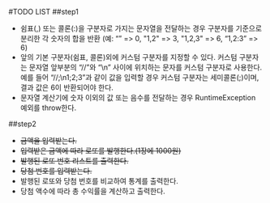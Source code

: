 #TODO LIST
##step1
- 쉼표(,) 또는 콜론(:)을 구분자로 가지는 문자열을 전달하는 경우 구분자를 기준으로 분리한 각 숫자의 합을 반환 (예: “” => 0, "1,2" => 3, "1,2,3" => 6, “1,2:3” => 6)
- 앞의 기본 구분자(쉼표, 콜론)외에 커스텀 구분자를 지정할 수 있다. 커스텀 구분자는 문자열 앞부분의 “//”와 “\n” 사이에 위치하는 문자를 커스텀 구분자로 사용한다. 예를 들어 “//;\n1;2;3”과 같이 값을 입력할 경우 커스텀 구분자는 세미콜론(;)이며, 결과 값은 6이 반환되어야 한다.
- 문자열 계산기에 숫자 이외의 값 또는 음수를 전달하는 경우 RuntimeException 예외를 throw한다.

##step2
- ~~금액을 입력받는다.~~
- ~~입력받은 금액에 따라 로또를 발행한다.(1장에 1000원)~~
- ~~발행된 로또 번호 리스트를 출력한다.~~  
- ~~당첨 번호를 입력받는다.~~
- 발행된 로또와 당첨 번호를 비교하여 통계를 출력한다.  
- 당첨 액수에 따라 총 수익률을 계산하고 출력한다.
